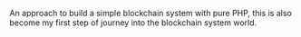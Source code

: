 An approach to build a simple blockchain system with pure PHP, this is also become my first step of journey into the blockchain system world. 
